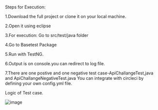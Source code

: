 Steps for Execution:

1.Download the full project or clone it on your local machine.

2.Open it using eclipse

3.For execution: Go to src/test/java folder

4.Go to Basetest Package

5.Run with TestNG.

6.Output is on console.you can redirect to log file.

7.There are one postive and one negative test case-ApiChallangeTest,java and ApiChallangeNegativeTest.java You can integrate with circleci by defining your own config.yml file.

Logic of Test case.

![image](https://user-images.githubusercontent.com/107347154/175792089-75caf0ba-1fc4-46a5-98b2-0809c78e2a68.png)


